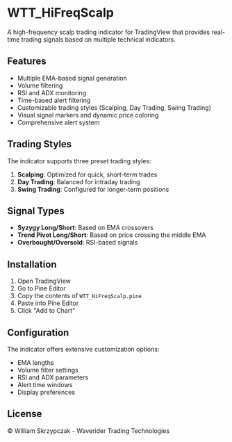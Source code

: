 # WTT_HiFreqScalp

A high-frequency scalp trading indicator for TradingView that provides real-time trading signals based on multiple technical indicators.

## Features

- Multiple EMA-based signal generation
- Volume filtering
- RSI and ADX monitoring
- Time-based alert filtering
- Customizable trading styles (Scalping, Day Trading, Swing Trading)
- Visual signal markers and dynamic price coloring
- Comprehensive alert system

## Trading Styles

The indicator supports three preset trading styles:

1. **Scalping**: Optimized for quick, short-term trades
2. **Day Trading**: Balanced for intraday trading
3. **Swing Trading**: Configured for longer-term positions

## Signal Types

- **Syzygy Long/Short**: Based on EMA crossovers
- **Trend Pivot Long/Short**: Based on price crossing the middle EMA
- **Overbought/Oversold**: RSI-based signals

## Installation

1. Open TradingView
2. Go to Pine Editor
3. Copy the contents of `WTT_HiFreqScalp.pine`
4. Paste into Pine Editor
5. Click "Add to Chart"

## Configuration

The indicator offers extensive customization options:

- EMA lengths
- Volume filter settings
- RSI and ADX parameters
- Alert time windows
- Display preferences

## License

© William Skrzypczak - Waverider Trading Technologies 